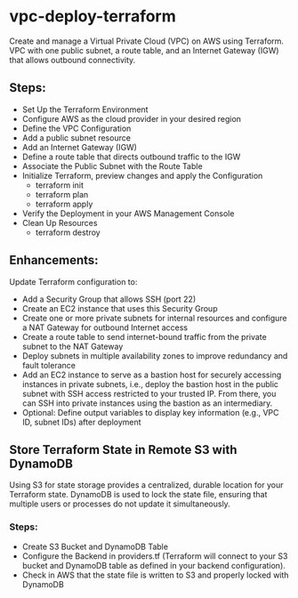 # vpc-deploy-terraform
Create and manage a Virtual Private Cloud (VPC) on AWS using Terraform.
VPC with one public subnet, a route table, and an Internet Gateway (IGW) that allows outbound connectivity.

## Steps:
- Set Up the Terraform Environment
- Configure AWS as the cloud provider in your desired region
- Define the VPC Configuration
- Add a public subnet resource
- Add an Internet Gateway (IGW)
- Define a route table that directs outbound traffic to the IGW
- Associate the Public Subnet with the Route Table
- Initialize Terraform, preview changes and apply the Configuration
  - terraform init
  - terraform plan
  - terraform apply
- Verify the Deployment in your AWS Management Console
- Clean Up Resources
  - terraform destroy

## Enhancements:
Update Terraform configuration to:
- Add a Security Group that allows SSH (port 22)
- Create an EC2 instance that uses this Security Group
- Create one or more private subnets for internal resources and configure a NAT Gateway for outbound Internet access
- Create a route table to send internet-bound traffic from the private subnet to the NAT Gateway
- Deploy subnets in multiple availability zones to improve redundancy and fault tolerance
- Add an EC2 instance to serve as a bastion host for securely accessing instances in private subnets, i.e., deploy the bastion host in the public subnet with SSH access restricted to your trusted IP. From there, you can SSH into private instances using the bastion as an intermediary.
- Optional: Define output variables to display key information (e.g., VPC ID, subnet IDs) after deployment

## Store Terraform State in Remote S3 with DynamoDB
Using S3 for state storage provides a centralized, durable location for your Terraform state. DynamoDB is used to lock the state file, ensuring that multiple users or processes do not update it simultaneously.
### Steps:
- Create S3 Bucket and DynamoDB Table
- Configure the Backend in providers.tf (Terraform will connect to your S3 bucket and DynamoDB table as defined in your backend configuration).
- Check in AWS that the state file is written to S3 and properly locked with DynamoDB






